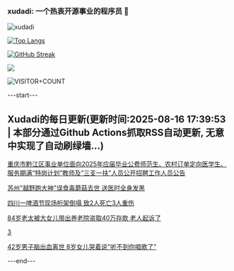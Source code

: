 ### xudadi: 一个热衷开源事业的程序员 👋

![xudadi](https://github-readme-stats-git-masterorgs-github-readme-stats-team.vercel.app/api?username=xudadi)

[![Top Langs](https://github-readme-stats.vercel.app/api/top-langs/?username=xudadi)](https://github.com/anuraghazra/github-readme-stats)

[![GitHub Streak](https://streak-stats.demolab.com?user=xudadi&locale=zh_Hans)](https://git.io/streak-stats)

![](https://raw.githubusercontent.com/xudadi/xudadi/main/assets/github-contribution-grid-snake.svg)

![VISITOR+COUNT](https://komarev.com/ghpvc/?username=xudadi&label=VISITOR+COUNT)


---start---

## Xudadi的每日更新(更新时间:2025-08-16 17:39:53 | 本部分通过Github Actions抓取RSS自动更新, 无意中实现了自动刷绿墙...)

[重庆市黔江区事业单位面向2025年应届毕业公费师范生、农村订单定向医学生、服务期满“特岗计划”教师及“三支一扶”人员公开招聘工作人员公告](https://www.gongkaoleida.com/article/2569747)

[苏州"越野跑大神"误食毒蘑菇去世 送医时全身发黑](https://m.163.com/news/article/K72O3GVR05345ARG.html)

[四川一啤酒节现场桁架倒塌 致2人死亡3人重伤](https://m.163.com/news/article/K72PSQBL053469KC.html)

[84岁老太被大女儿带出养老院盗取40万存款 老人起诉了](https://m.163.com/news/article/K70S8QEA05561G0D.html)

[3](https://m.163.com/touch/news/sub/domestic)

[42岁男子脑出血离世 8岁女儿哭着说"听不到你唱歌了"](https://m.163.com/news/article/K70J061C053469LG.html)

---end---
